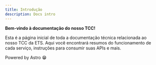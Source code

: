 ```yaml
---
title: Introdução
description: Docs intro
---
```


**Bem-vindo à documentação do nosso TCC!**

Esta é a página inicial de toda a documentação técnica relacionada ao nosso TCC da ETS. Aqui você encontrará resumos do funcionamento de cada serviço, instruções para consumir suas APIs e mais.

Powered by Astro 😁
